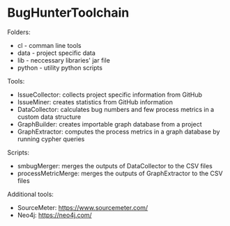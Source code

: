 # BugHunterToolchain

Folders:

* cl - comman line tools
* data - project specific data
* lib - neccessary libraries' jar file
* python - utility python scripts

Tools:

* IssueCollector: collects project specific information from GitHub
* IssueMiner: creates statistics from GitHub information
* DataCollector: calculates bug numbers and few process metrics in a custom data structure
* GraphBuilder: creates importable graph database from a project
* GraphExtractor: computes the process metrics in a graph database by running cypher queries

Scripts:

* smbugMerger: merges the outputs of DataCollector to the CSV files
* processMetricMerge: merges the outputs of GraphExtractor to the CSV files

Additional tools:

* SourceMeter: https://www.sourcemeter.com/
* Neo4j: https://neo4j.com/